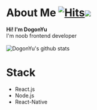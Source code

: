 # About Me  [![Hits](https://hits.seeyoufarm.com/api/count/incr/badge.svg?url=https%3A%2F%2Fgithub.com%2FDogonYu&count_bg=%23979898&title_bg=%23A2ED8D&icon=leaflet.svg&icon_color=%23229C4D&title=hits&edge_flat=false)](https://hits.seeyoufarm.com)![](https://img.shields.io/github/followers/DogonYu?style=social)

**Hi! I'm DogonYu**<br>
I'm noob frontend developer<br><br>
![DogonYu's github stats](https://github-readme-stats.vercel.app/api?username=DogonYu&show_icons=true&theme=vue)

# Stack

* React.js
* Node.js
* React-Native
